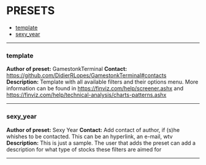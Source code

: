 # PRESETS

* [template](#template)
* [sexy_year](#sexy_year)

---

### template

**Author of preset:** GamestonkTerminal
**Contact:** https://github.com/DidierRLopes/GamestonkTerminal#contacts
**Description:** Template with all available filters and their options menu. More information can be found in https://finviz.com/help/screener.ashx and https://finviz.com/help/technical-analysis/charts-patterns.ashx

---

### sexy_year

**Author of preset:** Sexy Year
**Contact:** Add contact of author, if (s)he whishes to be contacted. This can be an hyperlink, an e-mail, wtv
**Description:** This is just a sample. The user that adds the preset can add a description for what type of stocks these filters are aimed for

---